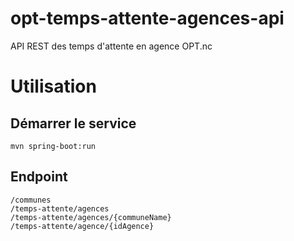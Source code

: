 # opt-temps-attente-agences-api
API REST des temps d'attente en agence OPT.nc

# Utilisation

## Démarrer le service

```
mvn spring-boot:run
```

## Endpoint

```
/communes
/temps-attente/agences
/temps-attente/agences/{communeName}
/temps-attente/agence/{idAgence}
```


